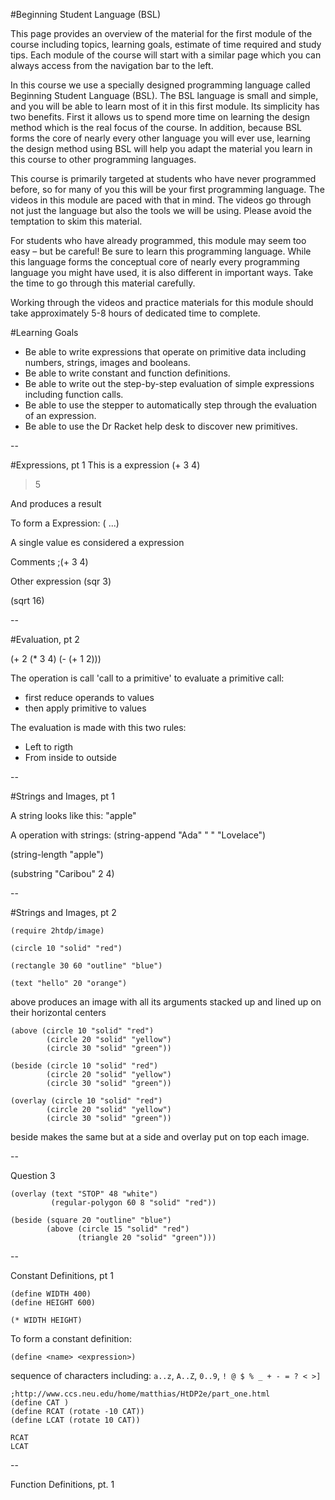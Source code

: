 #Beginning Student Language (BSL)

This page provides an overview of the material for the first module of the course including topics, learning goals, estimate of time required and study tips. Each module of the course will start with a similar page which you can always access from the navigation bar to the left.

In this course we use a specially designed programming language called Beginning Student Language (BSL). The BSL language is small and simple, and you will be able to learn most of it in this first module. Its simplicity has two benefits. First it allows us to spend more time on learning the design method which is the real focus of the course. In addition, because BSL forms the core of nearly every other language you will ever use, learning the design method using BSL will help you adapt the material you learn in this course to other programming languages.

This course is primarily targeted at students who have never programmed before, so for many of you this will be your first programming language. The videos in this module are paced with that in mind. The videos go through not just the language but also the tools we will be using. Please avoid the temptation to skim this material.

For students who have already programmed, this module may seem too easy – but be careful! Be sure to learn this programming language. While this language forms the conceptual core of nearly every programming language you might have used, it is also different in important ways. Take the time to go through this material carefully.

Working through the videos and practice materials for this module should take approximately 5-8 hours of dedicated time to complete.


#Learning Goals

* Be able to write expressions that operate on primitive data including numbers, strings, images and booleans.
* Be able to write constant and function definitions.
* Be able to write out the step-by-step evaluation of simple expressions including function calls.
* Be able to use the stepper to automatically step through the evaluation of an expression.
* Be able to use the Dr Racket help desk to discover new primitives.


--

#Expressions, pt 1
This is a expression
(+ 3 4)
>5

And produces a result

To form a Expression:
(<primitive> <expression> ...)

A single value es considered a expression
<value>

Comments
;(+ 3 4)

Other expression
(sqr 3)

(sqrt 16)

--

#Evaluation, pt 2

(+ 2 (* 3 4) (- (+ 1 2)))

The operation is call 'call to a primitive'
to evaluate a primitive call:
- first reduce operands to values
- then apply primitive to values

The evaluation is made with this two rules:
* Left to rigth
* From inside to outside

--

#Strings and Images, pt 1

A string looks like this:
"apple"

A operation with strings:
(string-append "Ada" " " "Lovelace")

(string-length "apple")

(substring "Caribou" 2 4)



--

#Strings and Images, pt 2

```
(require 2htdp/image)

(circle 10 "solid" "red")

(rectangle 30 60 "outline" "blue")

(text "hello" 20 "orange")
```

above produces an image with all its arguments stacked up and lined up on their horizontal centers

```
(above (circle 10 "solid" "red")
		(circle 20 "solid" "yellow")
		(circle 30 "solid" "green"))
```

```
(beside (circle 10 "solid" "red")
		(circle 20 "solid" "yellow")
		(circle 30 "solid" "green"))
```

```
(overlay (circle 10 "solid" "red")
		(circle 20 "solid" "yellow")
		(circle 30 "solid" "green"))
```
		
beside makes the same but at a side and overlay put on top each image.

--

Question 3
```
(overlay (text "STOP" 48 "white") 
         (regular-polygon 60 8 "solid" "red"))
```

```		 
(beside (square 20 "outline" "blue")
        (above (circle 15 "solid" "red")
               (triangle 20 "solid" "green")))		
```

--

Constant Definitions, pt 1

```
(define WIDTH 400)
(define HEIGHT 600)

(* WIDTH HEIGHT)
```

To form a constant definition:

```
(define <name> <expression>)
```

sequence of characters including: 
`a..z`, `A..Z`, `0..9`, `! @ $ % _ + - = ? < >]`

```
;http://www.ccs.neu.edu/home/matthias/HtDP2e/part_one.html
(define CAT )
(define RCAT (rotate -10 CAT))
(define LCAT (rotate 10 CAT))

RCAT
LCAT
```

--

Function Definitions, pt. 1

